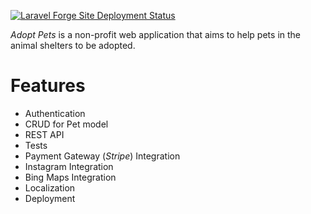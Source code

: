 [![Laravel Forge Site Deployment Status](https://img.shields.io/endpoint?url=https%3A%2F%2Fforge.laravel.com%2Fsite-badges%2F3cd8c862-75c7-46de-b852-8b82b882736e%3Fdate%3D1%26commit%3D1&style=plastic)](https://forge.laravel.com)

*Adopt Pets* is a non-profit web application that aims to help pets in the animal shelters to be adopted.

# Features

- Authentication
- CRUD for Pet model
- REST API
- Tests
- Payment Gateway (*Stripe*) Integration
- Instagram Integration
- Bing Maps Integration
- Localization
- Deployment